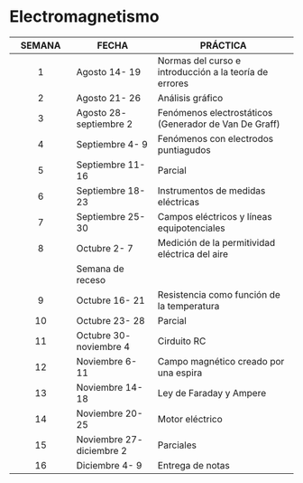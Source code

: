 # Electromagnetismo

<table><thead><tr><th width="122.40128410914929" align="center">SEMANA</th><th width="177">FECHA</th><th width="366">PRÁCTICA</th></tr></thead><tbody><tr><td align="center">1</td><td>Agosto 14- 19</td><td>Normas del curso e introducción a la teoría de errores</td></tr><tr><td align="center">2</td><td>Agosto 21- 26</td><td>Análisis gráfico</td></tr><tr><td align="center">3</td><td>Agosto 28- septiembre 2</td><td>Fenómenos electrostáticos (Generador de Van De Graff)</td></tr><tr><td align="center">4</td><td>Septiembre 4- 9</td><td>Fenómenos con electrodos puntiagudos</td></tr><tr><td align="center">5</td><td>Septiembre 11- 16</td><td>Parcial</td></tr><tr><td align="center">6</td><td>Septiembre 18- 23</td><td>Instrumentos de medidas eléctricas</td></tr><tr><td align="center">7</td><td>Septiembre 25- 30</td><td>Campos eléctricos y líneas equipotenciales</td></tr><tr><td align="center">8</td><td>Octubre 2- 7</td><td>Medición de la permitividad eléctrica del aire</td></tr><tr><td align="center"> </td><td>Semana de receso</td><td> </td></tr><tr><td align="center">9</td><td>Octubre 16- 21</td><td>Resistencia como función de la temperatura</td></tr><tr><td align="center">10</td><td>Octubre 23- 28</td><td>Parcial</td></tr><tr><td align="center">11</td><td>Octubre 30- noviembre 4</td><td>Cirduito RC</td></tr><tr><td align="center">12</td><td>Noviembre 6- 11</td><td>Campo magnético creado por una espira</td></tr><tr><td align="center">13</td><td>Noviembre 14- 18</td><td>Ley de Faraday y Ampere</td></tr><tr><td align="center">14</td><td>Noviembre 20- 25</td><td>Motor eléctrico</td></tr><tr><td align="center">15</td><td>Noviembre 27- diciembre 2</td><td>Parciales</td></tr><tr><td align="center">16</td><td>Diciembre 4- 9</td><td>Entrega de notas</td></tr></tbody></table>

